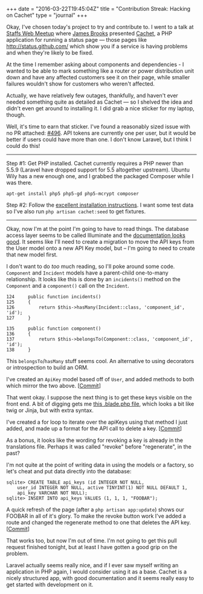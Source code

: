 +++
date = "2016-03-22T19:45:04Z"
title = "Contribution Streak: Hacking on Cachet"
type = "journal"
+++

Okay, I've chosen today's project to try and contribute to. I went to a talk
at [Staffs Web Meetup][swm] where [James Brooks][jb] presented
[Cachet][chq], a PHP application for running a status page &mdash; those pages
like http://status.github.com/ which show you if a service is
having problems and when they're likely to be fixed.

[jb]: https://james-brooks.uk/
[swm]: http://staffswebmeetup.co.uk/
[chq]: https://cachethq.io/

At the time I remember asking about components and dependencies - I wanted to
be able to mark something like a router or power distribution unit down and
have any affected customers see it on their page, while smaller failures
wouldn't show for customers who weren't affected.

Actually, we have relatively few outages, thankfully, and haven't ever needed
something quite as detailed as Cachet &mdash; so I shelved the idea and didn't
even get around to installing it. I did grab a nice sticker for my laptop,
though.

<!-- Laptop Sticker -->

Well, it's time to earn that sticker. I've found a reasonably sized issue with
no PR attached: [#496][pr]. API tokens are currently one per user, but it
would be better if users could have more than one. I don't know Laravel, but I
think I could do this!

[pr]: https://github.com/CachetHQ/Cachet/issues/496

---

Step #1: Get PHP installed. Cachet currently requires a PHP newer than 5.5.9
(Laravel have dropped support for 5.5 altogether upstream). Ubuntu Wily has a
new enough one, and I grabbed the packaged Composer while I was there.

    apt-get install php5 php5-gd php5-mcrypt composer

Step #2: Follow the [excellent installation instructions][i]. I want some test
data so I've also run `php artisan cachet:seed` to get fixtures.

[i]: https://docs.cachethq.io/docs/installing-cachet

---

Okay, now I'm at the point I'm going to have to read things. The database
access layer seems to be called Illuminate and the [documentation looks
good][d]. It seems like I'll need to create a migration to move the API keys
from the User model onto a new API Key model, but &ndash; I'm going to need to
create that new model first.

[d]: https://laravel.com/docs/5.2/migrations

I don't want to do *too* much reading, so I'll poke around some code.
`Component` and `Incident` models have a parent-child one-to-many relationship. It
looks like this is done by an `incidents()` method on the `Component` and a
`component()` call on the `Incident`.

    124     public function incidents()
    125     {
    126         return $this->hasMany(Incident::class, 'component_id', 'id');
    127     }

    135     public function component()
    136     {
    137         return $this->belongsTo(Component::class, 'component_id', 'id');
    138     }

This `belongsTo`/`hasMany` stuff seems cool. An alternative to using
decorators or introspection to build an ORM.

I've created an `ApiKey` model based off of `User`, and added methods to both
which mirror the two above. \[[Commit][c]]

[c]: https://github.com/insom/Cachet/commit/dd8de115625caa01cad2b53a606f3100eb5a6412

That went okay. I suppose the next thing is to get these keys visible on the
front end. A bit of digging gets me [this .blade.php file][b], which looks a
bit like twig or Jinja, but with extra syntax.

[b]: https://github.com/insom/Cachet/blob/9844d0cff4c59e83b69637d2061e8c8c6741a457/resources/views/dashboard/user/index.blade.php

I've created a for loop to iterate over the apiKeys using that method I just
added, and made up a format for the API call to delete a key. \[[Commit][c2]]

As a bonus, it looks like the wording for revoking a key is already in the
translations file. Perhaps it was called "revoke" before "regenerate", in the
past?

[c2]: https://github.com/insom/Cachet/commit/2493f40abbad63c1267ecd1f0fcbe2d653e0d303

I'm not quite at the point of writing data in using the models or a factory,
so let's cheat and put data directly into the database:

    sqlite> CREATE TABLE api_keys (id INTEGER NOT NULL,
        user_id INTEGER NOT NULL, active TINYINT(1) NOT NULL DEFAULT 1,
        api_key VARCHAR NOT NULL);
    sqlite> INSERT INTO api_keys VALUES (1, 1, 1, "FOOBAR");

A quick refresh of the page (after a `php artisan app:update`) shows our
FOOBAR in all of it's glory. To make the revoke button work I've added a route
and changed the regenerate method to one that deletes the API key.
\[[Commit][c3]]

[c3]: https://github.com/insom/Cachet/commit/a17be7868f4b80675aaed7d5898aee8d74cb2a86

That works too, but now I'm out of time. I'm not going to get this pull
request finished tonight, but at least I have gotten a good grip on the
problem.

Laravel actually seems really nice, and if I ever saw myself writing an
application in PHP again, I would consider using it as a base. Cachet is a
nicely structured app, with good documentation and it seems really easy to get
started with development on it.
